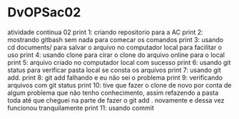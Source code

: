 # DvOPSac02
atividade continua 02
print 1: criando repositorio para a AC
print 2: mostrando gitbash sem nada para comecar os comandos 
print 3: usando cd documents/ para salvar o arquivo no computador local para facilitar o uso
print 4: usando clone para cirar o clone do arquivo online para o local
print 5: arquivo criado no computador local com sucesso
print 6: usando git status para verificar pasta local se consta os arquivos
print 7: usando git add. 
print 8: git add falhando e eu não sei o problema 
print 9: verificando arquivos com git status
print 10: tive que fazer o clone de novo por conta de algum problema que não tenho conhecimento, assim refazendo a pasta toda
até que cheguei na parte de fazer o git add . novamente e dessa vez funcionou tranquilamente 
print 11: usando commit 
